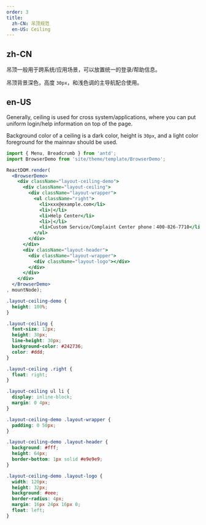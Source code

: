 ```yaml
---
order: 3
title:
  zh-CN: 吊顶规范
  en-US: Ceiling
---
```

## zh-CN

吊顶一般用于跨系统/应用场景，可以放置统一的登录/帮助信息。

吊顶背景深色，高度 `30px`，和浅色调的主导航配合使用。

## en-US

Generally, ceiling is used for cross system/applications, where you can put uniform login/help information on top of the page.

Background color of a ceiling is a dark color, height is `30px`, and a light color foreground for the mainnav should be used.

````jsx
import { Menu, Breadcrumb } from 'antd';
import BrowserDemo from 'site/theme/template/BrowserDemo';

ReactDOM.render(
  <BrowserDemo>
    <div className="layout-ceiling-demo">
      <div className="layout-ceiling">
        <div className="layout-wrapper">
          <ul className="right">
            <li>xxx@example.com</li>
            <li>|</li>
            <li>Help Center</li>
            <li>|</li>
            <li>Custom Service/Complaint Center phone：400-826-7710</li>
          </ul>
        </div>
      </div>
      <div className="layout-header">
        <div className="layout-wrapper">
          <div className="layout-logo"></div>
        </div>
      </div>
    </div>
  </BrowserDemo>
, mountNode);
````

````css
.layout-ceiling-demo {
  height: 100%;
}

.layout-ceiling {
  font-size: 12px;
  height: 30px;
  line-height: 30px;
  background-color: #242736;
  color: #ddd;
}

.layout-ceiling .right {
  float: right;
}

.layout-ceiling ul li {
  display: inline-block;
  margin: 0 4px;
}

.layout-ceiling-demo .layout-wrapper {
  padding: 0 50px;
}

.layout-ceiling-demo .layout-header {
  background: #fff;
  height: 64px;
  border-bottom: 1px solid #e9e9e9;
}

.layout-ceiling-demo .layout-logo {
  width: 120px;
  height: 32px;
  background: #eee;
  border-radius: 4px;
  margin: 16px 24px 16px 0;
  float: left;
}
````
